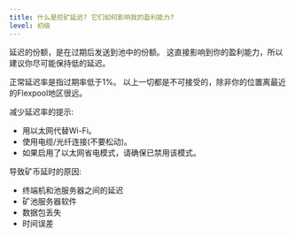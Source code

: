 ```yaml
---
title: 什么是挖矿延迟? 它们如何影响我的盈利能力?
level: 初级
---
```


延迟的份额，是在过期后发送到池中的份额。 这直接影响到你的盈利能力，所以建议你尽可能保持低的延迟。

正常延迟率是指过期率低于1%。 以上一切都是不可接受的，除非你的位置离最近的Flexpool地区很远。

减少延迟率的提示:

* 用以太网代替Wi-Fi。
* 使用电缆/光纤连接(不要松动)。
* 如果启用了以太网省电模式，请确保已禁用该模式。

导致矿币延时的原因:
* 终端机和池服务器之间的延迟
* 矿池服务器软件
* 数据包丢失
* 时间误差